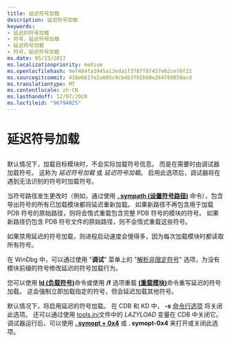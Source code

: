 ```yaml
---
title: 延迟符号加载
description: 延迟符号加载
keywords:
- 延迟的符号加载
- 符号，延迟符号加载
- 延迟符号加载
- 符号，延迟符号加载
ms.date: 05/23/2017
ms.localizationpriority: medium
ms.openlocfilehash: 9ef484fa1945a13eda1f3787f8f457e02ce70f22
ms.sourcegitcommit: 418e6617e2a695c9cb4b37b5b60e264760858acd
ms.translationtype: MT
ms.contentlocale: zh-CN
ms.lasthandoff: 12/07/2020
ms.locfileid: "96794025"
---
```

# <a name="deferred-symbol-loading"></a>延迟符号加载


## <span id="ddk_deferred_symbol_loading_dbg"></span><span id="DDK_DEFERRED_SYMBOL_LOADING_DBG"></span>


默认情况下，加载目标模块时，不会实际加载符号信息。 而是在需要时由调试器加载符号。 这称为 *延迟符号加载* 或 *延迟符号加载*。 启用此选项后，调试器将在遇到无法识别的符号时加载符号。

当符号路径发生更改时（例如，通过使用 [**. sympath (设置符号路径)**](-sympath--set-symbol-path-.md) 命令），包含导出符号的所有已加载模块都将延迟重新加载。 如果新路径不再包含用于加载 PDB 符号的原始路径，则将会惰式重载包含完整 PDB 符号的模块的符号。 如果新路径仍包含 PDB 符号文件的原始路径，则不会惰式重载这些符号。

如果禁用延迟的符号加载，则进程启动速度会慢得多，因为每次加载模块时都读取所有符号。

在 WinDbg 中，可以通过使用 "**调试**" 菜单上的 "[解析非限定符号](debug---resolve-unqualified-symbols.md)" 选项，为没有模块前缀的符号修改延迟的符号加载行为。

您可以使用 [**ld (负载符号)**](ld--load-symbols-.md)命令或使用 **/f** 选项重载 [**(重载模块)**](-reload--reload-module-.md)命令重写延迟的符号加载。 这会强制立即加载指定的符号，但会延迟加载其他符号。

默认情况下，将启用延迟的符号加载。 在 CDB 和 KD 中， **-s** [命令行选项](command-line-options.md) 将关闭此选项。 还可以通过使用 [tools.ini](configuring-tools-ini.md)文件中的 *LAZYLOAD* 变量在 CDB 中关闭它。 调试器运行后，可以使用 [**. symopt + 0x4**](-symopt--set-symbol-options-.md) 或 **. symopt-0x4** 来打开或关闭此选项。

 

 





